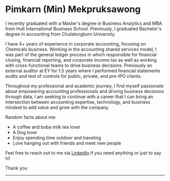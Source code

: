 # Pimkarn (Min) Mekpruksawong

I recently graduated with a Master's degree in Business Analytics and MBA from Hult International Business School. Previously, I graduated Bachelor's degree in accounting from Chulalongkorn University.

I have 4+ years of experience in corporate accounting, focusing on Chemicals business. Working in the accounting shared services model, I was part of the general ledger process in which responsible for financial closing, financial reporting, and corporate income tax as well as working with cross-functional teams to drive business decisions. Previously an external auditor at EY for 1.5 years where I performed financial statements audits and test of controls for public, private, and pre-IPO clients.

Throughout my professional and academic journey, I find myself passionate about empowering accounting professionals and driving business decisions through data, I am seeking to continue with a career that I can bring an intersection between accounting expertise, technology, and business mindset to add value and grow with the company.

Random facts about me:
- A coffee and boba milk tea lover
- A Dog lover
- Enjoy spending time outdoor and traveling
- Love hanging out with friends and meet new people

Feel free to reach out to me via [LinkedIn](https://www.linkedin.com/in/pimkarnm/) if you need anything or just to say hi! 

Thank you

----------------------------------------------------------------------------------------
